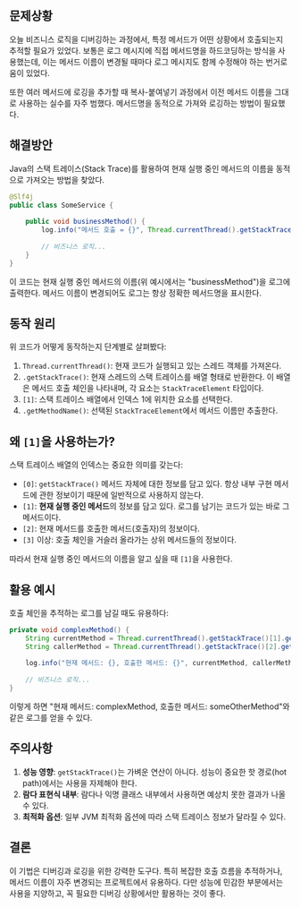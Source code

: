 ## 문제상황

오늘 비즈니스 로직을 디버깅하는 과정에서, 특정 메서드가 어떤 상황에서 호출되는지 추적할 필요가 있었다. 보통은 로그 메시지에 직접 메서드명을 하드코딩하는 방식을 사용했는데, 이는 메서드 이름이 변경될 때마다 로그 메시지도 함께 수정해야 하는 번거로움이 있었다.

또한 여러 메서드에 로깅을 추가할 때 복사-붙여넣기 과정에서 이전 메서드 이름을 그대로 사용하는 실수를 자주 범했다. 메서드명을 동적으로 가져와 로깅하는 방법이 필요했다.

## 해결방안

Java의 스택 트레이스(Stack Trace)를 활용하여 현재 실행 중인 메서드의 이름을 동적으로 가져오는 방법을 찾았다.

```java
@Slf4j
public class SomeService {
    
    public void businessMethod() {
        log.info("메서드 호출 = {}", Thread.currentThread().getStackTrace()[1].getMethodName());
        
        // 비즈니스 로직...
    }
}
```

이 코드는 현재 실행 중인 메서드의 이름(위 예시에서는 "businessMethod")을 로그에 출력한다. 메서드 이름이 변경되어도 로그는 항상 정확한 메서드명을 표시한다.

## 동작 원리

위 코드가 어떻게 동작하는지 단계별로 살펴봤다:

1. `Thread.currentThread()`: 현재 코드가 실행되고 있는 스레드 객체를 가져온다.
2. `.getStackTrace()`: 현재 스레드의 스택 트레이스를 배열 형태로 반환한다. 이 배열은 메서드 호출 체인을 나타내며, 각 요소는 `StackTraceElement` 타입이다.
3. `[1]`: 스택 트레이스 배열에서 인덱스 1에 위치한 요소를 선택한다.
4. `.getMethodName()`: 선택된 `StackTraceElement`에서 메서드 이름만 추출한다.

## 왜 `[1]`을 사용하는가?

스택 트레이스 배열의 인덱스는 중요한 의미를 갖는다:

- `[0]`: `getStackTrace()` 메서드 자체에 대한 정보를 담고 있다. 항상 내부 구현 메서드에 관한 정보이기 때문에 일반적으로 사용하지 않는다.
- `[1]`: **현재 실행 중인 메서드**의 정보를 담고 있다. 로그를 남기는 코드가 있는 바로 그 메서드이다.
- `[2]`: 현재 메서드를 호출한 메서드(호출자)의 정보이다.
- `[3]` 이상: 호출 체인을 거슬러 올라가는 상위 메서드들의 정보이다.

따라서 현재 실행 중인 메서드의 이름을 알고 싶을 때 `[1]`을 사용한다.

## 활용 예시

호출 체인을 추적하는 로그를 남길 때도 유용하다:

```java
private void complexMethod() {
    String currentMethod = Thread.currentThread().getStackTrace()[1].getMethodName();
    String callerMethod = Thread.currentThread().getStackTrace()[2].getMethodName();
    
    log.info("현재 메서드: {}, 호출한 메서드: {}", currentMethod, callerMethod);
    
    // 비즈니스 로직...
}
```

이렇게 하면 "현재 메서드: complexMethod, 호출한 메서드: someOtherMethod"와 같은 로그를 얻을 수 있다.

## 주의사항

1. **성능 영향**: `getStackTrace()`는 가벼운 연산이 아니다. 성능이 중요한 핫 경로(hot path)에서는 사용을 자제해야 한다.
2. **람다 표현식 내부**: 람다나 익명 클래스 내부에서 사용하면 예상치 못한 결과가 나올 수 있다.
3. **최적화 옵션**: 일부 JVM 최적화 옵션에 따라 스택 트레이스 정보가 달라질 수 있다.

## 결론

이 기법은 디버깅과 로깅을 위한 강력한 도구다. 특히 복잡한 호출 흐름을 추적하거나, 메서드 이름이 자주 변경되는 프로젝트에서 유용하다. 다만 성능에 민감한 부분에서는 사용을 지양하고, 꼭 필요한 디버깅 상황에서만 활용하는 것이 좋다.
